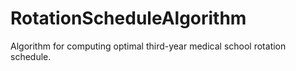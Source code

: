 RotationScheduleAlgorithm
=========================

Algorithm for computing optimal third-year medical school rotation schedule.
